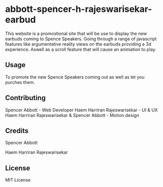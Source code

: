 # abbott-spencer-h-rajeswarisekar-earbud
 
This website is a promostional site that will be use to display the new earbuds coming to Spence Speakers. Going through a range of javascript features like argumentative reality views on the earbuds providing a 3d experience. Aswell as a scroll feature that will cause an animation to play. 

## Usage

To promote the new Spence Speakers coming out as well as let you purches them.

## Contributing

Spencer Abbott - Web Developer 
Haem Harriran Rajeswarisekar - UI & UX 
Haem Harriran Rajeswarisekar & Spencer Abbott - Motion design 

## Credits

Spencer Abbott

Haem Harriran Rajeswarisekar

## License

MIT License